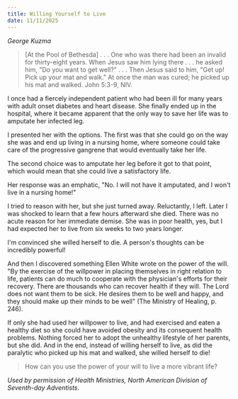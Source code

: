 ```yaml
---
title: Willing Yourself to Live
date: 11/11/2025
---
```


_George Kuzma_

> <p></p>
> [At the Pool of Bethesda] . . . One who was there had been an invalid for thirty-eight years. When Jesus saw him lying there . . . he asked him, "Do you want to get well?" . . . Then Jesus said to him, "Get up! Pick up your mat and walk." At once the man was cured; he picked up his mat and walked. John 5:3-9, NIV.

I once had a fiercely independent patient who had been ill for many years with adult onset diabetes and heart disease. She finally ended up in the hospital, where it became apparent that the only way to save her life was to amputate her infected leg.

I presented her with the options. The first was that she could go on the way she was and end up living in a nursing home, where someone could take care of the progressive gangrene that would eventually take her life.

The second choice was to amputate her leg before it got to that point, which would mean that she could live a satisfactory life.

Her response was an emphatic, "No. I will not have it amputated, and I won't live in a nursing home!"

I tried to reason with her, but she just turned away. Reluctantly, I left. Later I was shocked to learn that a few hours afterward she died. There was no acute reason for her immediate demise. She was in poor health, yes, but I had expected her to live from six weeks to two years longer.

I'm convinced she willed herself to die. A person's thoughts can be incredibly powerful!

And then I discovered something Ellen White wrote on the power of the will. "By the exercise of the willpower in placing themselves in right relation to life, patients can do much to cooperate with the physician's efforts for their recovery. There are thousands who can recover health if they will. The Lord does not want them to be sick. He desires them to be well and happy, and they should make up their minds to be well" (The Ministry of Healing, p. 246).

If only she had used her willpower to live, and had exercised and eaten a healthy diet so she could have avoided obesity and its consequent health problems. Nothing forced her to adopt the unhealthy lifestyle of her parents, but she did. And in the end, instead of willing herself to live, as did the paralytic who picked up his mat and walked, she willed herself to die!

> <callout></callout>
> How can you use the power of your will to live a more vibrant life?

_Used by permission of Health Ministries, North American Division of Seventh-day Adventists._